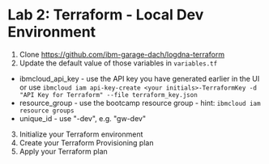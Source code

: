 # Lab 2: Terraform - Local Dev Environment

1. Clone https://github.com/ibm-garage-dach/logdna-terraform
2. Update the default value of those variables in `variables.tf`
* ibmcloud_api_key - use the API key you have generated earlier in the UI or use `ibmcloud iam api-key-create <your initials>-TerraformKey -d "API Key for Terraform" --file terraform_key.json`
* resource_group - use the bootcamp resource group - hint: `ibmcloud iam resource groups`
* unique_id - use "<your initials>-dev", e.g. "gw-dev"


3. Initialize your Terraform environment
4. Create your Terraform Provisioning plan
5. Apply your Terraform plan
